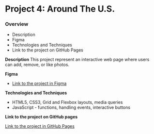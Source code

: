 # Project 4: Around The U.S.

### Overview

* Description
* Figma
* Technologies and Techniques
* Link to the project on GitHub Pages

**Description**
This project represent an interactive web page where users can add, remove, or like photos.

**Figma**

* [Link to the project in Figma](https://www.figma.com/file/SurN1jaeEQIhuZEDMhmWWf/Sprint-4-Around-The-U.S.-desktop-mobile?node-id=0%3A1)

**Technologies and Techniques**

* HTML5, CSS3, Grid and Flexbox layouts, media queries
* JavaScript - functions, handling events, interactive buttons

**Link to the project on GitHub pages**

[Link to the project in GitHub Pages]()
